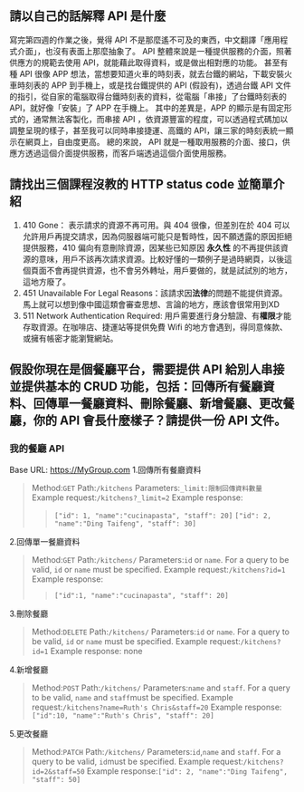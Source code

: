 ## 請以自己的話解釋 API 是什麼
寫完第四週的作業之後，覺得 API 不是那麼遙不可及的東西，中文翻譯「應用程式介面」，也沒有表面上那麼抽象了。
API 整體來說是一種提供服務的介面，照著供應方的規範去使用 API，就能藉此取得資料，或是做出相對應的功能。
甚至有種 API 很像 APP 想法，當想要知道火車的時刻表，就去台鐵的網站，下載安裝火車時刻表的 APP 到手機上，或是找台鐵提供的 API (假設有)，透過台鐵 API 文件的指引，從自家的電腦取得台鐵時刻表的資料，從電腦「串接」了台鐵時刻表的 API，就好像「安裝」了 APP 在手機上。
其中的差異是，APP 的顯示是有固定形式的，通常無法客製化，而串接 API ，依資源豐富的程度，可以透過程式碼加以調整呈現的樣子，甚至我可以同時串接捷運、高鐵的 API，讓三家的時刻表統一顯示在網頁上，自由度更高。
總的來說， API 就是一種取用服務的介面、接口，供應方透過這個介面提供服務，而客戶端透過這個介面使用服務。

## 請找出三個課程沒教的 HTTP status code 並簡單介紹
1. 410 Gone： 表示請求的資源不再可用。與 404 很像，但差別在於 404 可以允許用戶再提交請求，因為伺服器端可能只是暫時性，因不願透露的原因拒絕提供服務，410 偏向有意刪除資源，因某些已知原因 **永久性** 的不再提供該資源的意味，用戶不該再次請求資源。比較好懂的一類例子是過時網頁，以後這個頁面不會再提供資源，也不會另外轉址，用戶要做的，就是試試別的地方，這地方廢了。
2. 451 Unavailable For Legal Reasons：該請求因**法律**的問題不能提供資源。馬上就可以想到像中國這類會審查思想、言論的地方，應該會很常用到XD
3. 511 Network Authentication Required: 用戶需要進行身分驗證、有**權限**才能存取資源。在咖啡店、捷運站等提供免費 Wifi 的地方會遇到，得同意條款、或擁有帳密才能瀏覽網站。


## 假設你現在是個餐廳平台，需要提供 API 給別人串接並提供基本的 CRUD 功能，包括：回傳所有餐廳資料、回傳單一餐廳資料、刪除餐廳、新增餐廳、更改餐廳，你的 API 會長什麼樣子？請提供一份 API 文件。

### 我的餐廳 API
Base URL: https://MyGroup.com
1.回傳所有餐廳資料 
>Method:`GET`
>Path:`/kitchens`
>Parameters:`_limit:限制回傳資料數量`
>Example request:`/kitchens?_limit=2`
>Example response:
>>`["id": 1, "name":"cucinapasta", "staff": 20]`
>>`["id": 2, "name":"Ding Taifeng", "staff": 30]`

2.回傳單一餐廳資料
>Method:`GET`
>Path:`/kitchens/`
>Parameters:`id` or `name`. For a query to be valid, `id` or `name` must be specified.
>Example request:`/kitchens?id=1`
>Example response:
>>`["id":1, "name":"cucinapasta", "staff": 20]`

3.刪除餐廳
>Method:`DELETE`
>Path:`/kitchens/`
>Parameters:`id` or `name`. For a query to be valid, `id` or `name` must be specified.
>Example request:`/kitchens?id=1`
>Example response: none

4.新增餐廳
>Method:`POST`
>Path:`/kitchens/`
>Parameters:`name` and `staff`. For a query to be valid, `name` and `staff`must be specified.
>Example request:`/kitchens?name=Ruth's Chris&staff=20`
>Example response:`["id":10, "name":"Ruth's Chris", "staff": 20]`

5.更改餐廳
>Method:`PATCH`
>Path:`/kitchens/`
>Parameters:`id`,`name` and `staff`. For a query to be valid, `id`must be specified.
>Example request:`/kitchens?id=2&staff=50`
>Example response:`["id": 2, "name":"Ding Taifeng", "staff": 50]`
